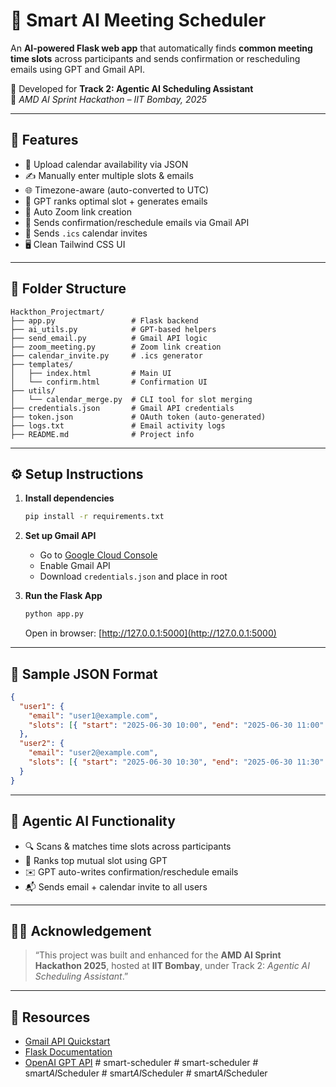 # 🧠 Smart AI Meeting Scheduler

An **AI-powered Flask web app** that automatically finds **common meeting time slots** across participants and sends confirmation or rescheduling emails using GPT and Gmail API.

📍 Developed for **Track 2: Agentic AI Scheduling Assistant**  
🏁 _AMD AI Sprint Hackathon – IIT Bombay, 2025_

---

## 🚀 Features

- 📁 Upload calendar availability via JSON
- ✍️ Manually enter multiple slots & emails
- 🌐 Timezone-aware (auto-converted to UTC)
- 🧠 GPT ranks optimal slot + generates emails
- 🔗 Auto Zoom link creation
- 📩 Sends confirmation/reschedule emails via Gmail API
- 📅 Sends `.ics` calendar invites
- 🖥️ Clean Tailwind CSS UI

---

## 📂 Folder Structure

```
Hackthon_Projectmart/
├── app.py                 # Flask backend
├── ai_utils.py            # GPT-based helpers
├── send_email.py          # Gmail API logic
├── zoom_meeting.py        # Zoom link creation
├── calendar_invite.py     # .ics generator
├── templates/
│   ├── index.html         # Main UI
│   └── confirm.html       # Confirmation UI
├── utils/
│   └── calendar_merge.py  # CLI tool for slot merging
├── credentials.json       # Gmail API credentials
├── token.json             # OAuth token (auto-generated)
├── logs.txt               # Email activity logs
├── README.md              # Project info
```

---

## ⚙️ Setup Instructions

1. **Install dependencies**

   ```bash
   pip install -r requirements.txt
   ```

2. **Set up Gmail API**

   - Go to [Google Cloud Console](https://console.cloud.google.com/)
   - Enable Gmail API
   - Download `credentials.json` and place in root

3. **Run the Flask App**
   ```bash
   python app.py
   ```
   Open in browser: [http://127.0.0.1:5000](http://127.0.0.1:5000)

---

## 📁 Sample JSON Format

```json
{
  "user1": {
    "email": "user1@example.com",
    "slots": [{ "start": "2025-06-30 10:00", "end": "2025-06-30 11:00" }]
  },
  "user2": {
    "email": "user2@example.com",
    "slots": [{ "start": "2025-06-30 10:30", "end": "2025-06-30 11:30" }]
  }
}
```

---

## 🤖 Agentic AI Functionality

- 🔍 Scans & matches time slots across participants
- 🧠 Ranks top mutual slot using GPT
- ✉️ GPT auto-writes confirmation/reschedule emails
- 📬 Sends email + calendar invite to all users

---

## 🧑‍💻 Acknowledgement

> “This project was built and enhanced for the **AMD AI Sprint Hackathon 2025**, hosted at **IIT Bombay**, under Track 2: _Agentic AI Scheduling Assistant_.”

---

## 🔗 Resources

- [Gmail API Quickstart](https://developers.google.com/gmail/api/quickstart/python)
- [Flask Documentation](https://flask.palletsprojects.com/)
- [OpenAI GPT API](https://platform.openai.com/docs/)
#   s m a r t - s c h e d u l e r  
 #   s m a r t - s c h e d u l e r  
 #   s m a r t _ A I _ S c h e d u l e r  
 #   s m a r t _ A I _ S c h e d u l e r  
 #   s m a r t _ A I _ S c h e d u l e r  
 